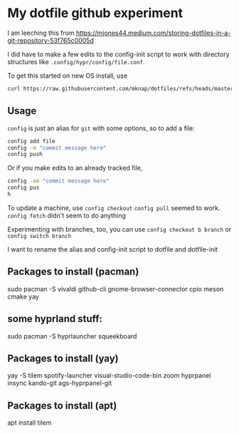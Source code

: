 # My dotfile github experiment

I am leeching this from https://mjones44.medium.com/storing-dotfiles-in-a-git-repository-53f765c0005d

I did have to make a few edits to the config-init script to work with directory structures like `.config/hypr/config/file.conf`.

To get this started on new OS install, use 
```bash 
curl https://raw.githubusercontent.com/mknap/dotfiles/refs/heads/master/config-init | bash
```
## Usage

`config` is just an alias for `git` with some options, so to add a file:
```bash
config add file
config -m "commit message here"
config push
```
Or if you make edits to an already tracked file, 
```bash
config -am "commit message here"
config pus
h
```


To update a machine, use `config checkout`
`config pull` seemed to work.
`config fetch` didn't seem to do anything

Experimenting with branches, too, you can use `config checkout b branch` or `config switch branch` 

I want to rename the alias and config-init script to dotfile and dotfile-init
## Packages to install (pacman)

sudo pacman -S
vivaldi github-cli gnome-browser-connector
cpio meson cmake
yay

## some hyprland stuff:
sudo pacman -S hyprlauncher squeekboard

## Packages to install (yay)
yay -S 
tilem spotify-launcher visual-studio-code-bin zoom hyprpanel insync kando-git
ags-hyprpanel-git

## Packages to install (apt)
apt install tilem
